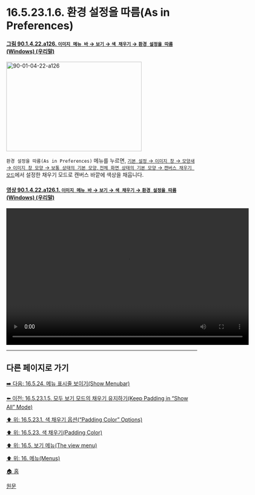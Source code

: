 # 16.5.23.1.6. 환경 설정을 따름(As in Preferences)

<a id="90-01-04-22-a126"></a>

#### [그림 90.1.4.22.a126. `이미지 메뉴 바` → `보기` → `색 채우기` → `환경 설정을 따름` (Windows) (우리말)](./90-01-04-22-padding_color.md#90-01-04-22-a126)
<img width="357" height="236" alt="90-01-04-22-a126" src="https://github.com/user-attachments/assets/54097cfc-025e-4ba8-84c7-2c1a123fe151" />

`환경 설정을 따름(As in Preferences)` 메뉴를 누르면, [`기본 설정` → `이미지 창` → `모양새` → `이미지 창 모양` → `보통 상태의 기본 모양`, `전체 화면 상태의 기본 모양` → `캔버스 채우기 모드`](./12-01-19-image-window-appearance.md)에서 설정한 채우기 모드로 캔버스 바깥에 색상을 채웁니다.

<a id="90-01-04-22-a126-01"></a>

#### [영상 90.1.4.22.a126.1. `이미지 메뉴 바` → `보기` → `색 채우기` → `환경 설정을 따름` (Windows) (우리말)](./90-01-04-22-padding_color.md#90-01-04-22-a126-01)
<video controls="controls" width="640" height="360" src="https://github.com/user-attachments/assets/92ed3384-4b11-4e3c-afb8-ef7e4dba9b55"></video>

***

## 다른 페이지로 가기

[➡️ 다음: 16.5.24. 메뉴 표시줄 보이기(Show Menubar)](./16-05-24-show_menubar.md)

[⬅️ 이전: 16.5.23.1.5. 모두 보기 모드의 채우기 유지하기(Keep Padding in “Show All” Mode)](./16-05-23-01-05-keep_padding_in_show_all_mode.md)

[⬆️ 위: 16.5.23.1. 색 채우기 옵션(“Padding Color” Options)](./16-05-23-01-00-padding_color_options.md)

[⬆️ 위: 16.5.23. 색 채우기(Padding Color)](./16-05-23-00-padding-color.md)

[⬆️ 위: 16.5. 보기 메뉴(The view menu)](./16-05-00-the-view-menu.md)

[⬆️ 위: 16. 메뉴(Menus)](./16-00-menus.md)

[🏠 홈](./00-home.md)

[원문](https://docs.gimp.org/2.10/ko/gimp-view-padding-color.html#idm26204)